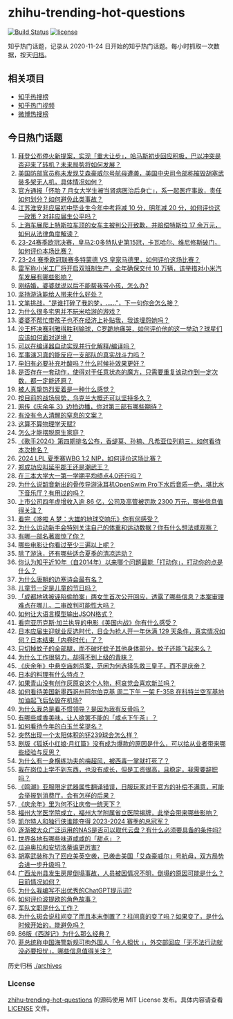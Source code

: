 # zhihu-trending-hot-questions

[![Build Status](https://github.com/justjavac/zhihu-trending-hot-questions/workflows/ci/badge.svg?branch=master)](https://github.com/justjavac/zhihu-trending-hot-questions/actions)
[![license](https://img.shields.io/github/license/justjavac/zhihu-trending-hot-questions)](https://github.com/justjavac/zhihu-trending-hot-questions/blob/master/LICENSE)

知乎热门话题，记录从 2020-11-24
日开始的知乎热门话题。每小时抓取一次数据，按天[归档](./archives)。

## 相关项目

- [知乎热搜榜](https://github.com/justjavac/zhihu-trending-top-search)
- [知乎热门视频](https://github.com/justjavac/zhihu-trending-hot-video)
- [微博热搜榜](https://github.com/justjavac/weibo-trending-hot-search)

## 今日热门话题

<!-- BEGIN -->
<!-- 最后更新时间 Sun Jun 02 2024 07:06:46 GMT+0800 (China Standard Time) -->

1. [拜登公布停火新提案，实现「重大让步」，哈马斯初步回应积极，巴以冲突是否迎来了转机？未来局势将如何发展？](https://www.zhihu.com/question/657836781)
1. [美国防部官员称未发现艾森豪威尔号航母遭袭，美国中央司令部称摧毁胡塞武装多架无人机，具体情况如何？](https://www.zhihu.com/question/657814015)
1. [官方通报「怀胎 7 月女大学生被当肾病医治后身亡」，系一起医疗事故，责任如何划分？如何避免此类事故？](https://www.zhihu.com/question/657828536)
1. [江苏淮安非应届初中毕业生今年中考将减 10 分，明年减 20 分，如何评价这一政策？对非应届生公平吗？](https://www.zhihu.com/question/657690055)
1. [上海车展爬上特斯拉车顶的女车主被判公开致歉，并赔偿特斯拉 17 余万元，如何从法律角度解读？](https://www.zhihu.com/question/657692259)
1. [23-24赛季欧冠决赛，皇马2:0多特队史第15冠，卡瓦哈尔、维尼修斯破门，如何评价本场比赛？](https://www.zhihu.com/question/657867156)
1. [23-24 赛季欧冠联赛多特蒙德 VS 皇家马德里，如何评价这场比赛？](https://www.zhihu.com/question/657867145)
1. [雷军称小米工厂将开启双班制生产，全年确保交付 10 万辆，该举措对小米汽车发展有哪些影响？](https://www.zhihu.com/question/657831056)
1. [刚结婚，婆婆就说以后不能帮我带小孩，怎么办?](https://www.zhihu.com/question/657630029)
1. [坚持游泳能给人带来什么好处？](https://www.zhihu.com/question/655588114)
1. [文笔挑战，“是谁打碎了我的梦，……”，下一句你会怎么接？](https://www.zhihu.com/question/632022414)
1. [为什么很多宅男并不玩米哈游的游戏？](https://www.zhihu.com/question/657642856)
1. [婆婆不帮忙带孩子也不在经济上补贴我，我该埋怨她吗？](https://www.zhihu.com/question/657548576)
1. [沙王杯决赛利雅得胜利输球，C罗跪地痛哭，如何评价他的这一举动？球星们应该如何面对逆境？](https://www.zhihu.com/question/657830613)
1. [可以在编译器自动实现并行化解释/编译吗？](https://www.zhihu.com/question/646234682)
1. [军事演习真的能反应一支部队的真实战斗力吗？](https://www.zhihu.com/question/656542552)
1. [孕妇有必要补充叶酸吗？什么时候补效果更好？](https://www.zhihu.com/question/657752155)
1. [是否存在一套动作，使得对于任意状态的魔方，只需要重复该动作到一定次数，都一定能还原？](https://www.zhihu.com/question/637603887)
1. [被人真挚热烈爱着是一种什么感觉？](https://www.zhihu.com/question/653368986)
1. [按目前的战场局势，乌克兰大概还可以坚持多久？](https://www.zhihu.com/question/657537845)
1. [网传《庆余年 3》边拍边播，你对第三部有哪些期待？](https://www.zhihu.com/question/657772276)
1. [有没有令人清醒的窒息的文案？](https://www.zhihu.com/question/587580714)
1. [这算不算物理学天赋?](https://www.zhihu.com/question/653835488)
1. [怎么才能摆脱原生家庭？](https://www.zhihu.com/question/279823575)
1. [《歌手2024》第四期排名公布，香缇莫、孙楠、凡希亚位列前三，如何看待本次排名？](https://www.zhihu.com/question/657785721)
1. [2024 LPL 夏季赛WBG 1:2 NIP，如何评价这场比赛？](https://www.zhihu.com/question/657859600)
1. [郑成功应叫延平郡王还是潮武王？](https://www.zhihu.com/question/655399254)
1. [在三本大学大一第一学期平均绩点4.0还行吗？](https://www.zhihu.com/question/512027822)
1. [为什么说韶音新出的骨传导游泳耳机OpenSwim Pro下水后音质一绝，堪比水下音乐厅？有用过的吗？](https://www.zhihu.com/question/656078582)
1. [上市公司四年虚增收入逾 86 亿，公司及高管被罚款 2300 万元，哪些信息值得关注？](https://www.zhihu.com/question/657814016)
1. [看完《哆啦 A 梦：大雄的地球交响乐》你有何感受？](https://www.zhihu.com/question/618977835)
1. [为什么运动新手会特别关注自己的体重和运动数据？你有什么想法或观察？](https://www.zhihu.com/question/656313101)
1. [有哪一部名著震惊了你？](https://www.zhihu.com/question/657790621)
1. [哪些电影让你看过至少三遍以上呢？](https://www.zhihu.com/question/653047438)
1. [除了游泳，还有哪些适合夏季的清凉运动？](https://www.zhihu.com/question/656620423)
1. [你认为知乎近10年（自2014年）以来哪个问题最能「打动你」，打动你的点是什么？](https://www.zhihu.com/question/657041250)
1. [为什么唐朝的边塞诗会最有名？](https://www.zhihu.com/question/657698148)
1. [儿童节一定是儿童的节日吗？](https://www.zhihu.com/question/657381733)
1. [「成都地铁被诬陷偷拍案」两女生首次公开回应，透露了哪些信息？本案审理难点在哪儿，二审改判可能性大吗？](https://www.zhihu.com/question/657766301)
1. [如何让大语言模型输出JSON格式？](https://www.zhihu.com/question/656512469)
1. [看完亚历克斯·加兰执导的电影《美国内战》你有什么感受？](https://www.zhihu.com/question/657831784)
1. [日本应届生迎就业反选时代，日企为抢人开一年休满 129 天条件，真实情况如何？日本结束「内卷时代」了？](https://www.zhihu.com/question/657770277)
1. [只切掉蚊子的全部腿，而不破坏蚊子其他身体部分，蚊子还能飞起来么？](https://www.zhihu.com/question/399852621)
1. [为什么工作很努力，却得不到上级的青睐？](https://www.zhihu.com/question/657567666)
1. [《庆余年》中悬空庙刺杀案，范闲为何选择先救三皇子，而不是庆帝？](https://www.zhihu.com/question/657682526)
1. [日本的料理有什么特点？](https://www.zhihu.com/question/569654212)
1. [如果青山没有创作灰原哀这个人物，柯哀党会喜欢新兰吗？](https://www.zhihu.com/question/561192284)
1. [如何看待美国新墨西哥州阿尔伯克基 周二下午 一架 F-35B 在科特兰空军基地加油起飞后坠毁在机场?](https://www.zhihu.com/question/657527010)
1. [为什么我总是看不惯领导？是因为我有反骨吗？](https://www.zhihu.com/question/657526358)
1. [有哪些咸香美味，让人欲罢不能的「咸点下午茶」？](https://www.zhihu.com/question/657329972)
1. [如何看待今年的白玉兰奖提名？](https://www.zhihu.com/question/657743676)
1. [突然出现一个太阳体积的钚239球会怎么样？](https://www.zhihu.com/question/657461372)
1. [剧版《狐妖小红娘·月红篇》没有成为爆款的原因是什么，可以给从业者带来哪些经验与反思？](https://www.zhihu.com/question/657448874)
1. [为什么有一身横练功夫的梅超风，被西毒一掌就打死了？](https://www.zhihu.com/question/657626447)
1. [我在岗位上学不到东西，也没有成长，但是工资很高，且稳定，我需要辞职吗？](https://www.zhihu.com/question/657417875)
1. [《鸣潮》亚服限定武器属性翻译错误，日服玩家对于官方的补偿不满意，可能会举报到消费厅，会有怎样的后果？](https://www.zhihu.com/question/657598851)
1. [《庆余年》里为何不让庆帝一统天下？](https://www.zhihu.com/question/439499164)
1. [福州大学医学院成立，福州大学附属省立医院揭牌，此举会带来哪些影响？](https://www.zhihu.com/question/657632718)
1. [凯尔特人和独行侠谁能夺得 2023-2024 赛季的总冠军？](https://www.zhihu.com/question/657748826)
1. [逐渐被大众广泛运用的NAS是否可以取代云盘？有什么必须要具备的条件吗?](https://www.zhihu.com/question/657811973)
1. [世界各地有哪些味道咸咸的「甜点」？](https://www.zhihu.com/question/657329942)
1. [瓜迪奥拉和安切洛蒂谁更厉害?](https://www.zhihu.com/question/657539344)
1. [胡塞武装称为了回应美英空袭，已袭击美国「艾森豪威尔」号航母，双方局势会进一步升级吗？](https://www.zhihu.com/question/657778531)
1. [广西龙州县发生房屋倒塌事故，人员被困情况不明，倒塌的原因可能是什么？目前情况如何？](https://www.zhihu.com/question/657757893)
1. [为什么我编写不出优秀的ChatGPT提示词?](https://www.zhihu.com/question/615216526)
1. [如何评价波提欧的角色故事？](https://www.zhihu.com/question/657647428)
1. [军队文职是什么工作？](https://www.zhihu.com/question/443840348)
1. [为什么斑会说柱间变了而且本末倒置了？柱间真的变了吗？如果变了，是什么时候开始的，能避免吗？](https://www.zhihu.com/question/309666103)
1. [86版《西游记》为什么那么经典？](https://www.zhihu.com/question/39965080)
1. [菲总统称中国海警新规可拘外国人「令人担忧 」，外交部回应「无不法行动就没必要担忧」，哪些信息值得关注？](https://www.zhihu.com/question/657553639)

<!-- END -->

历史归档 [./archives](./archives)

### License

[zhihu-trending-hot-questions](https://github.com/justjavac/zhihu-trending-hot-questions)
的源码使用 MIT License 发布。具体内容请查看 [LICENSE](./LICENSE) 文件。
